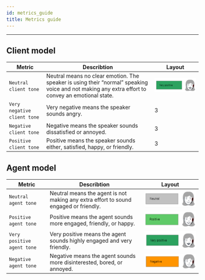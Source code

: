 ```yaml
---
id: metrics_guide
title: Metrics guide 
---
```


---


## Client model


| Metric | Describtion      |   Layout   |
| -------- | --------- | ---------- |
| `Neutral client tone` | Neutral means no clear emotion. The speaker is using their “normal” speaking voice and not making any extra effort to convey an emotional state. |  ![img](../static/img/very_positive_agent.png)  |
| `Very negative client tone`        | Very negative means the speaker sounds angry.        | 3          |
| `Negative client tone`        | Negative means the speaker sounds dissatisfied or annoyed.         | 3          |
| `Positive client tone`        | Positive means the speaker sounds either, satisfied, happy, or friendly.        | 3          |

## Agent model

| Metric | Describtion      |   Layout   |
| -------- | --------- | ---------- |
| `Neutral agent tone` | Neutral means the agent is not making any extra effort to sound engaged or friendly. |  ![img](../static/img/neutral_agent.png)  |
| `Positive agent tone`        | Positive means the agent sounds more engaged, friendly, or happy.        | ![img](../static/img/positive_agent.png)          |
| `Very positive agent tone`        | Very positive means the agent sounds highly engaged and very friendly.        | ![img](../static/img/very_positive_agent.png)          |
| `Negative agent tone`        | Negative means the agent sounds more disinterested, bored, or annoyed.       | ![img](../static/img/negative_agent.png)          |






